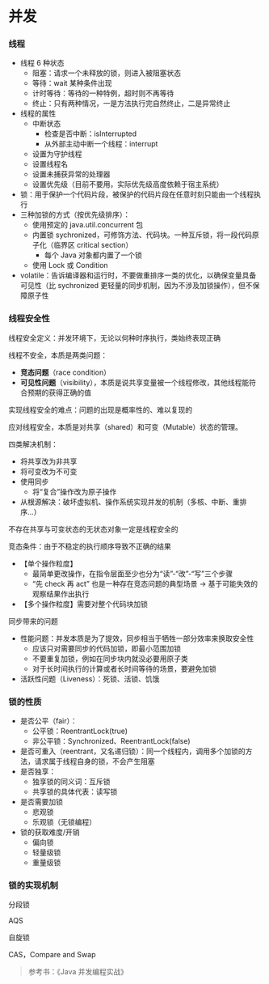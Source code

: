 # 并发

### 线程

- 线程 6 种状态
  - 阻塞：请求一个未释放的锁，则进入被阻塞状态
  - 等待：wait 某种条件出现
  - 计时等待：等待的一种特例，超时则不再等待
  - 终止：只有两种情况，一是方法执行完自然终止，二是异常终止
- 线程的属性
  - 中断状态
    - 检查是否中断：isInterrupted
    - 从外部主动中断一个线程：interrupt
  - 设置为守护线程
  - 设置线程名
  - 设置未捕获异常的处理器
  - 设置优先级（目前不要用，实际优先级高度依赖于宿主系统）
- 锁：用于保护一个代码片段，被保护的代码片段在任意时刻只能由一个线程执行
- 三种加锁的方式（按优先级排序）：
  - 使用预定的 java.util.concurrent 包
  - 内置锁 sychronized，可修饰方法、代码块。一种互斥锁，将一段代码原子化（临界区 critical section）
    - 每个 Java 对象都内置了一个锁
  - 使用 Lock 或 Condition
- volatile：告诉编译器和运行时，不要做重排序一类的优化，以确保变量具备可见性（比 sychronized 更轻量的同步机制，因为不涉及加锁操作），但不保障原子性


### 线程安全性

线程安全定义：并发环境下，无论以何种时序执行，类始终表现正确

线程不安全，本质是两类问题：
- **竞态问题**（race condition）
- **可见性问题**（visibility），本质是说共享变量被一个线程修改，其他线程能符合预期的获得正确的值

实现线程安全的难点：问题的出现是概率性的、难以复现的

应对线程安全，本质是对共享（shared）和可变（Mutable）状态的管理。

四类解决机制：
- 将共享改为非共享
- 将可变改为不可变
- 使用同步
  - 将“复合”操作改为原子操作
- 从根源解决：破坏虚拟机、操作系统实现并发的机制（多核、中断、重排序...）

不存在共享与可变状态的无状态对象一定是线程安全的

竞态条件：由于不稳定的执行顺序导致不正确的结果
- 【单个操作粒度】
  - 最简单更改操作，在指令层面至少也分为“读”-“改”-“写”三个步骤
  - “先 check 再 act” 也是一种存在竞态问题的典型场景 -> 基于可能失效的观察结果作出执行
- 【多个操作粒度】需要对整个代码块加锁

同步带来的问题
- 性能问题：并发本质是为了提效，同步相当于牺牲一部分效率来换取安全性
  - 应该只对需要同步的代码加锁，即最小范围加锁
  - 不要重复加锁，例如在同步块内就没必要用原子类
  - 对于长时间执行的计算或者长时间等待的场景，要避免加锁
- 活跃性问题（Liveness）：死锁、活锁、饥饿


### 锁的性质

- 是否公平（fair）：
  - 公平锁：ReentrantLock(true)
  - 非公平锁：Synchronized、ReentrantLock(false)
- 是否可重入（reentrant，又名递归锁）：同一个线程内，调用多个加锁的方法，请求属于线程自身的锁，不会产生阻塞
- 是否独享：
  - 独享锁的同义词：互斥锁
  - 共享锁的具体代表：读写锁
- 是否需要加锁
  - 悲观锁
  - 乐观锁（无锁编程）
- 锁的获取难度/开销
  - 偏向锁
  - 轻量级锁
  - 重量级锁

### 锁的实现机制

分段锁

AQS

自旋锁

CAS，Compare and Swap



> 参考书：《Java 并发编程实战》